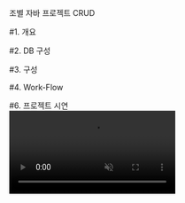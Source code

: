 조별 자바 프로젝트 CRUD

#1. 개요

#2. DB 구성

#3. 구성

#4. Work-Flow

#6. 프로젝트 시연 <br>
<video src="[./media/jessicaonlychild.mp4](https://github.com/AumKyungSub/backtest/assets/97381242/3b42963e-2045-47c4-90a6-208a3724ca52)https://github.com/AumKyungSub/backtest/assets/97381242/3b42963e-2045-47c4-90a6-208a3724ca52" muted autoplay loop></video>

